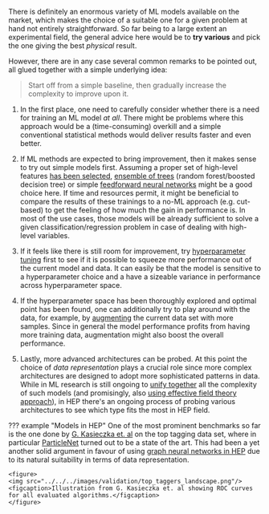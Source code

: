 There is definitely an enormous variety of ML models available on the market, which makes the choice of a suitable one for a given problem at hand not entirely straightforward. So far being to a large extent an experimental field, the general advice here would be to **try various** and pick the one giving the best *physical* result.

However, there are in any case several common remarks to be pointed out, all glued together with a simple underlying idea:

> Start off from a simple baseline, then gradually increase the complexity to improve upon it.

1. In the first place, one need to carefully consider whether there is a need for training an ML model *at all*. There might be problems where this approach would be a (time-consuming) overkill and a simple conventional statistical methods would deliver results faster and even better.

2. If ML methods are expected to bring improvement, then it makes sense to try out simple models first. Assuming a proper set of high-level features [has been selected](../../optimization/importance.md), [ensemble of trees](https://en.wikipedia.org/wiki/Ensemble_learning) (random forest/boosted decision tree) or simple [feedforward neural networks](https://en.wikipedia.org/wiki/Feedforward_neural_network) might be a good choice here. If time and resources permit, it might be beneficial to compare the results of these trainings to a no-ML approach (e.g. cut-based) to get the feeling of how much the gain in performance is. In most of the use cases, those models will be already sufficient to solve a given classification/regression problem in case of dealing with high-level variables.

3. If it feels like there is still room for improvement, try [hyperparameter tuning](../../optimization/introduction.md) first to see if it is possible to squeeze more performance out of the current model and data. It can easily be that the model is sensitive to a hyperparameter choice and a have a sizeable variance in performance across hyperparameter space.

4. If the hyperparameter space has been thoroughly explored and optimal point has been found, one can additionally try to play around with the data, for example, by [augmenting](../../optimization/data_augmentation.md) the current data set with more samples. Since in general the model performance profits from having more training data, augmentation might also boost the overall performance.  

5. Lastly, more advanced architectures can be probed. At this point the choice of *data representation* plays a crucial role since more complex architectures are designed to adopt more sophisticated patterns in data. While in ML research is still ongoing to [unify together](https://arxiv.org/abs/2104.13478) all the complexity of such models (and promisingly, also [using effective field theory approach](https://ai.facebook.com/blog/advancing-ai-theory-with-a-first-principles-understanding-of-deep-neural-networks/)), in HEP there's an ongoing process of probing various architectures to see which type fits the most in HEP field.

??? example "Models in HEP"
    One of the most prominent benchmarks so far is the one done by [G. Kasieczka et. al](https://arxiv.org/abs/1902.09914) on the top tagging data set, where in particular [ParticleNet](../../inference/particlenet) turned out to be a state of the art. This had been a yet another solid argument in favour of using [graph neural networks in HEP](https://arxiv.org/abs/2007.13681) due to its natural suitability in terms of data representation.

    <figure>
    <img src="../../../images/validation/top_taggers_landscape.png"/>
    <figcaption>Illustration from G. Kasieczka et. al showing ROC curves for all evaluated algorithms.</figcaption>
    </figure>
